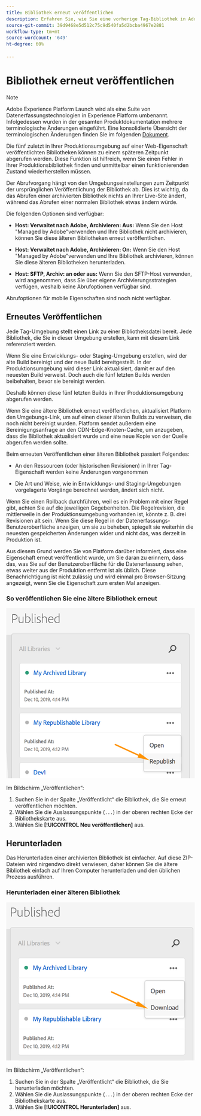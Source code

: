 ```yaml
---
title: Bibliothek erneut veröffentlichen
description: Erfahren Sie, wie Sie eine vorherige Tag-Bibliothek in Adobe Experience Platform erneut veröffentlichen.
source-git-commit: 39d9468e5d512c75c9d540fa5d2bcba4967e2881
workflow-type: tm+mt
source-wordcount: '649'
ht-degree: 60%

---
```


# Bibliothek erneut veröffentlichen

>[!NOTE]
>
>Adobe Experience Platform Launch wird als eine Suite von Datenerfassungstechnologien in Experience Platform umbenannt. Infolgedessen wurden in der gesamten Produktdokumentation mehrere terminologische Änderungen eingeführt. Eine konsolidierte Übersicht der terminologischen Änderungen finden Sie im folgenden [Dokument](../../term-updates.md).

Die fünf zuletzt in Ihrer Produktionsumgebung auf einer Web-Eigenschaft veröffentlichten Bibliotheken können zu einem späteren Zeitpunkt abgerufen werden. Diese Funktion ist hilfreich, wenn Sie einen Fehler in Ihrer Produktionsbibliothek finden und unmittelbar einen funktionierenden Zustand wiederherstellen müssen.

Der Abrufvorgang hängt von den Umgebungseinstellungen zum Zeitpunkt der ursprünglichen Veröffentlichung der Bibliothek ab. Dies ist wichtig, da das Abrufen einer archivierten Bibliothek nichts an Ihrer Live-Site ändert, während das Abrufen einer normalen Bibliothek etwas ändern würde.

Die folgenden Optionen sind verfügbar:

* **Host: Verwaltet nach Adobe, Archivieren: Aus:** Wenn Sie den Host &quot;Managed by Adobe&quot;verwenden und Ihre Bibliothek nicht archivieren, können Sie diese älteren Bibliotheken erneut veröffentlichen.

* **Host: Verwaltet nach Adobe, Archivieren: On:** Wenn Sie den Host &quot;Managed by Adobe&quot;verwenden und Ihre Bibliothek archivieren, können Sie diese älteren Bibliotheken herunterladen.

* **Host: SFTP, Archiv: an oder aus:** Wenn Sie den SFTP-Host verwenden, wird angenommen, dass Sie über eigene Archivierungsstrategien verfügen, weshalb keine Abrufoptionen verfügbar sind.

Abrufoptionen für mobile Eigenschaften sind noch nicht verfügbar.

## Erneutes Veröffentlichen

Jede Tag-Umgebung stellt einen Link zu einer Bibliotheksdatei bereit. Jede Bibliothek, die Sie in dieser Umgebung erstellen, kann mit diesem Link referenziert werden.

Wenn Sie eine Entwicklungs- oder Staging-Umgebung erstellen, wird der alte Build bereinigt und der neue Build bereitgestellt. In der Produktionsumgebung wird dieser Link aktualisiert, damit er auf den neuesten Build verweist. Doch auch die fünf letzten Builds werden beibehalten, bevor sie bereinigt werden.

Deshalb können diese fünf letzten Builds in Ihrer Produktionsumgebung abgerufen werden.

Wenn Sie eine ältere Bibliothek erneut veröffentlichen, aktualisiert Platform den Umgebungs-Link, um auf einen dieser älteren Builds zu verweisen, die noch nicht bereinigt wurden.  Platform sendet außerdem eine Bereinigungsanfrage an den CDN-Edge-Knoten-Cache, um anzugeben, dass die Bibliothek aktualisiert wurde und eine neue Kopie von der Quelle abgerufen werden sollte.

Beim erneuten Veröffentlichen einer älteren Bibliothek passiert Folgendes:

* An den Ressourcen (oder historischen Revisionen) in Ihrer Tag-Eigenschaft werden keine Änderungen vorgenommen

* Die Art und Weise, wie in Entwicklungs- und Staging-Umgebungen vorgelagerte Vorgänge berechnet werden, ändert sich nicht.

Wenn Sie einen Rollback durchführen, weil es ein Problem mit einer Regel gibt, achten Sie auf die jeweiligen Gegebenheiten. Die Regelrevision, die mittlerweile in der Produktionsumgebung vorhanden ist, könnte z. B. drei Revisionen alt sein. Wenn Sie diese Regel in der Datenerfassungs-Benutzeroberfläche anzeigen, um sie zu beheben, spiegelt sie weiterhin die neuesten gespeicherten Änderungen wider und nicht das, was derzeit in Produktion ist.

Aus diesem Grund werden Sie von Platform darüber informiert, dass eine Eigenschaft erneut veröffentlicht wurde, um Sie daran zu erinnern, dass das, was Sie auf der Benutzeroberfläche für die Datenerfassung sehen, etwas weiter aus der Produktion entfernt ist als üblich. Diese Benachrichtigung ist nicht zulässig und wird einmal pro Browser-Sitzung angezeigt, wenn Sie die Eigenschaft zum ersten Mal anzeigen.

### So veröffentlichen Sie eine ältere Bibliothek erneut

![Bibliothek erneut veröffentlichen](images/retrieve_republish.png)

Im Bildschirm „Veröffentlichen“:

1. Suchen Sie in der Spalte „Veröffentlicht“ die Bibliothek, die Sie erneut veröffentlichen möchten.
1. Wählen Sie die Auslassungspunkte (`...`) in der oberen rechten Ecke der Bibliothekskarte aus.
1. Wählen Sie **[!UICONTROL Neu veröffentlichen]** aus.

## Herunterladen

Das Herunterladen einer archivierten Bibliothek ist einfacher. Auf diese ZIP-Dateien wird nirgendwo direkt verwiesen, daher können Sie die ältere Bibliothek einfach auf Ihren Computer herunterladen und den üblichen Prozess ausführen.

### Herunterladen einer älteren Bibliothek

![Herunterladen einer Bibliothek](images/retrieve_download.png)

Im Bildschirm „Veröffentlichen“:

1. Suchen Sie in der Spalte „Veröffentlicht“ die Bibliothek, die Sie herunterladen möchten.
1. Wählen Sie die Auslassungspunkte (`...`) in der oberen rechten Ecke der Bibliothekskarte aus.
1. Wählen Sie **[!UICONTROL Herunterladen]** aus.
